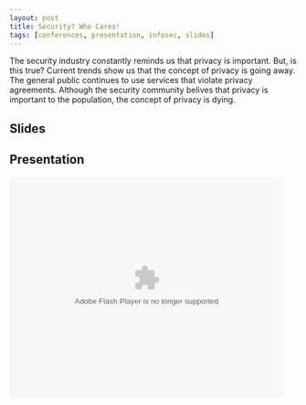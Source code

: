 ```yaml
---
layout: post
title: Security? Who Cares!
tags: [conferences, presentation, infosec, slides]
---
```

The security industry constantly reminds us that privacy is important. But, is this true? Current trends show us that the concept of privacy is going away. The general public continues to use services that violate privacy agreements. Although the security community belives that privacy is important to the population, the concept of privacy is dying.

## Slides
<script async class="speakerdeck-embed" data-id="c86c98602474013023151231381d9c14" data-ratio="1.33333333333333" src="//speakerdeck.com/assets/embed.js"></script>

## Presentation
<object id="utv379886" classid="clsid:d27cdb6e-ae6d-11cf-96b8-444553540000" width="480" height="386" codebase="http://download.macromedia.com/pub/shockwave/cabs/flash/swflash.cab#version=6,0,40,0"><param name="name" value="utv_n_190019" /><param name="flashvars" value="loc=%2F&amp;autoplay=false&amp;vid=5159615" /><param name="allowfullscreen" value="true" /><param name="allowscriptaccess" value="always" /><param name="src" value="http://www.ustream.tv/flash/video/5159615" /><embed id="utv379886" type="application/x-shockwave-flash" width="480" height="386" src="http://www.ustream.tv/flash/video/5159615" allowscriptaccess="always" allowfullscreen="true" flashvars="loc=%2F&amp;autoplay=false&amp;vid=5159615" name="utv_n_190019"></embed></object>
